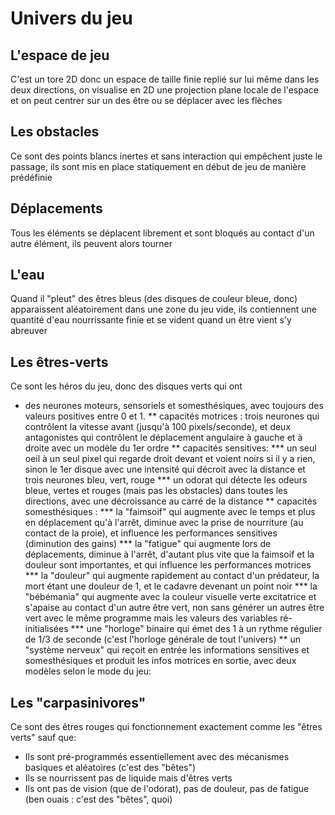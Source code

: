 Univers du jeu
==============

L'espace de jeu
---------------

C'est un tore 2D donc un espace de taille finie replié sur lui même dans les deux directions, on visualise en 2D une projection plane locale de l'espace et on peut centrer sur un des être ou se déplacer avec les flèches

Les obstacles
-------------

Ce sont des points blancs inertes et sans interaction qui empêchent juste le passage, ils sont mis en place statiquement en début de jeu de manière prédéfinie

Déplacements
------------

Tous les éléments se déplacent librement et sont bloqués au contact d'un autre élément, ils peuvent alors tourner

L'eau
-----

Quand il "pleut" des êtres bleus (des disques de couleur bleue, donc) apparaissent aléatoirement dans une zone du jeu vide, ils contiennent une quantité d'eau nourrissante finie et se vident quand un être vient s'y abreuver

Les êtres-verts
---------------

Ce sont les héros du jeu, donc des disques verts qui ont
  * des neurones moteurs, sensoriels et somesthésiques, avec toujours des valeurs positives entre 0 et 1.
  ** capacités motrices : trois neurones qui contrôlent la vitesse avant (jusqu'à 100 pixels/seconde), et deux antagonistes qui contrôlent le déplacement angulaire à gauche et à droite avec un modèle du 1er ordre
  ** capacités sensitives:
  *** un seul oeil à un seul pixel qui regarde droit devant et voient noirs si il y a rien, sinon le 1er disque avec une intensité qui décroit avec la distance et trois neurones bleu, vert, rouge
  *** un odorat qui détecte les odeurs bleue, vertes et rouges (mais pas les obstacles) dans toutes les directions, avec une décroissance au carré de la distance
  ** capacités somesthésiques :
  ***  la "faimsoif" qui augmente avec le temps et plus en déplacement qu'à l'arrêt, diminue avec la prise de nourriture (au contact de la proie), et influence les performances sensitives (diminution des gains)
  ***  la "fatigue" qui augmente lors de déplacements, diminue à l'arrêt, d'autant plus vite que la faimsoif et la douleur sont importantes, et qui influence les performances motrices
  ***  la "douleur" qui augmente rapidement au contact d'un prédateur, la mort étant une douleur de 1, et le cadavre devenant un point noir
  ***  la "bébémania" qui augmente avec la couleur visuelle verte excitatrice et s'apaise au contact d'un autre être vert, non sans générer un autres être vert avec le même programme mais les valeurs des variables  ré-initialisées
  ***  une "horloge" binaire qui émet des 1 à un rythme régulier de 1/3 de seconde (c'est l'horloge générale de tout l'univers)
  ** un "système nerveux" qui reçoit en entrée les informations sensitives et somesthésiques et produit les infos motrices en sortie, avec deux modèles selon le mode du jeu:

Les "carpasinivores"
--------------------

Ce sont des êtres rouges qui fonctionnement exactement comme les "êtres verts" sauf que:
  * Ils sont pré-programmés essentiellement avec des mécanismes basiques et aléatoires (c'est des "bêtes")
  * Ils se nourrissent pas de liquide mais d'êtres verts
  * Ils ont pas de vision (que de l'odorat), pas de douleur, pas de fatigue (ben ouais : c'est des "bêtes", quoi)

